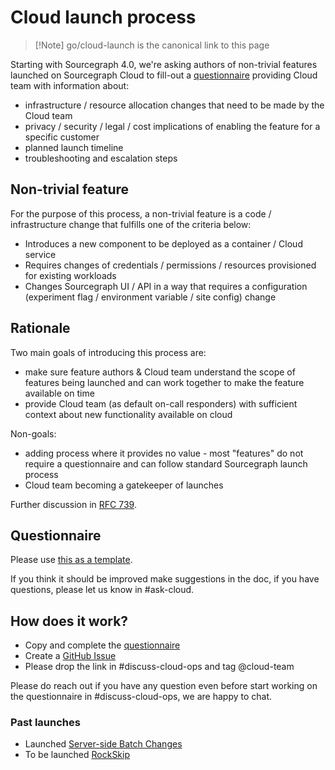 # Cloud launch process

> [!Note] go/cloud-launch is the canonical link to this page

Starting with Sourcegraph 4.0, we're asking authors of non-trivial features launched on Sourcegraph Cloud to fill-out a [questionnaire](#questionnaire) providing Cloud team with information about:

- infrastructure / resource allocation changes that need to be made by the Cloud team
- privacy / security / legal / cost implications of enabling the feature for a specific customer
- planned launch timeline
- troubleshooting and escalation steps

## Non-trivial feature

For the purpose of this process, a non-trivial feature is a code / infrastructure change that fulfills one of the criteria below:

- Introduces a new component to be deployed as a container / Cloud service
- Requires changes of credentials / permissions / resources provisioned for existing workloads
- Changes Sourcegraph UI / API in a way that requires a configuration (experiment flag / environment variable / site config) change

## Rationale

Two main goals of introducing this process are:

- make sure feature authors & Cloud team understand the scope of features being launched and can work together to make the feature available on time
- provide Cloud team (as default on-call responders) with sufficient context about new functionality available on cloud

Non-goals:

- adding process where it provides no value - most "features" do not require a questionnaire and can follow standard Sourcegraph launch process
- Cloud team becoming a gatekeeper of launches

Further discussion in [RFC 739](https://docs.google.com/document/d/1Pe1n8VHfDvpYJZm2CVOfokW49EhqyfI6cueVOMDFkJI/edit#heading=h.aai9y6ehm647).

## Questionnaire

Please use [this as a template](https://docs.google.com/document/d/1oE2PJSdgqcX3ZRApWXwabgDtzFK4-0PZ3js5PTxsavw/edit).

If you think it should be improved make suggestions in the doc, if you have questions, please let us know in #ask-cloud.

## How does it work?

- Copy and complete the [questionnaire](#questionnaire)
- Create a [GitHub Issue](https://github.com/sourcegraph/customer/issues/new?assignees=&labels=team/cloud,cloud/feature-launch&projects=&template=cloud-feature-launch.yml&title=Cloud+feature+launch:+%5BFEATURE+NAME+NAME%5D)
- Please drop the link in #discuss-cloud-ops and tag @cloud-team

Please do reach out if you have any question even before start working on the questionnaire in #discuss-cloud-ops, we are happy to chat.

### Past launches

- Launched [Server-side Batch Changes](https://docs.google.com/document/d/1P_dqAS2YEe_NDqf0x8W74sHhy3nYXKOhdqId5uAdirI/edit)
- To be launched [RockSkip](https://docs.google.com/document/d/1k6P71TJTerfkg72Vwz99JUM685wnRI-BKED6YbUGOY8/edit)
